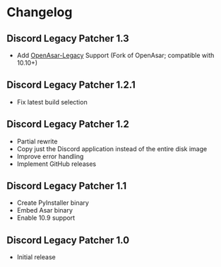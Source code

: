 # Changelog
## Discord Legacy Patcher 1.3
- Add [OpenAsar-Legacy](https://github.com/Jazzzny/OpenAsar-Legacy/) Support (Fork of OpenAsar; compatible with 10.10+)

## Discord Legacy Patcher 1.2.1
- Fix latest build selection

## Discord Legacy Patcher 1.2
- Partial rewrite
- Copy just the Discord application instead of the entire disk image
- Improve error handling
- Implement GitHub releases

## Discord Legacy Patcher 1.1
- Create PyInstaller binary
- Embed Asar binary
- Enable 10.9 support

## Discord Legacy Patcher 1.0
- Initial release